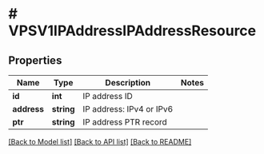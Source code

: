 # # VPSV1IPAddressIPAddressResource

## Properties

Name | Type | Description | Notes
------------ | ------------- | ------------- | -------------
**id** | **int** | IP address ID |
**address** | **string** | IP address: IPv4 or IPv6 |
**ptr** | **string** | IP address PTR record |

[[Back to Model list]](../../README.md#models) [[Back to API list]](../../README.md#endpoints) [[Back to README]](../../README.md)
